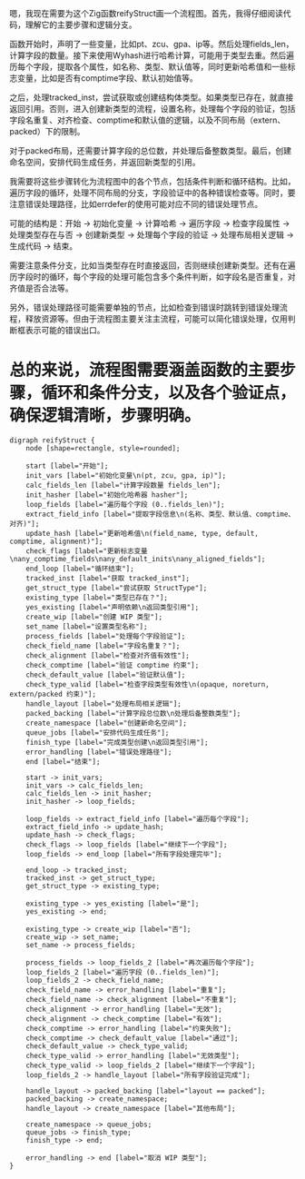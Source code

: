 嗯，我现在需要为这个Zig函数reifyStruct画一个流程图。首先，我得仔细阅读代码，理解它的主要步骤和逻辑分支。

函数开始时，声明了一些变量，比如pt、zcu、gpa、ip等。然后处理fields_len，计算字段的数量。接下来使用Wyhash进行哈希计算，可能用于类型去重。然后遍历每个字段，提取各个属性，如名称、类型、默认值等，同时更新哈希值和一些标志变量，比如是否有comptime字段、默认初始值等。

之后，处理tracked_inst，尝试获取或创建结构体类型。如果类型已存在，就直接返回引用。否则，进入创建新类型的流程，设置名称，处理每个字段的验证，包括字段名重复、对齐检查、comptime和默认值的逻辑，以及不同布局（extern、packed）下的限制。

对于packed布局，还需要计算字段的总位数，并处理后备整数类型。最后，创建命名空间，安排代码生成任务，并返回新类型的引用。

我需要将这些步骤转化为流程图中的各个节点，包括条件判断和循环结构。比如，遍历字段的循环，处理不同布局的分支，字段验证中的各种错误检查等。同时，要注意错误处理路径，比如errdefer的使用可能对应不同的错误处理节点。

可能的结构是：开始 -> 初始化变量 -> 计算哈希 -> 遍历字段 -> 检查字段属性 -> 处理类型存在与否 -> 创建新类型 -> 处理每个字段的验证 -> 处理布局相关逻辑 -> 生成代码 -> 结束。

需要注意条件分支，比如当类型存在时直接返回，否则继续创建新类型。还有在遍历字段时的循环，每个字段的处理可能包含多个条件判断，如字段名是否重复，对齐值是否合法等。

另外，错误处理路径可能需要单独的节点，比如检查到错误时跳转到错误处理流程，释放资源等。但由于流程图主要关注主流程，可能可以简化错误处理，仅用判断框表示可能的错误出口。

总的来说，流程图需要涵盖函数的主要步骤，循环和条件分支，以及各个验证点，确保逻辑清晰，步骤明确。
================================================
```graphviz
digraph reifyStruct {
    node [shape=rectangle, style=rounded];

    start [label="开始"];
    init_vars [label="初始化变量\n(pt, zcu, gpa, ip)"];
    calc_fields_len [label="计算字段数量 fields_len"];
    init_hasher [label="初始化哈希器 hasher"];
    loop_fields [label="遍历每个字段 (0..fields_len)"];
    extract_field_info [label="提取字段信息\n(名称、类型、默认值、comptime、对齐)"];
    update_hash [label="更新哈希值\n(field_name, type, default, comptime, alignment)"];
    check_flags [label="更新标志变量\nany_comptime_fields\nany_default_inits\nany_aligned_fields"];
    end_loop [label="循环结束"];
    tracked_inst [label="获取 tracked_inst"];
    get_struct_type [label="尝试获取 StructType"];
    existing_type [label="类型已存在？"];
    yes_existing [label="声明依赖\n返回类型引用"];
    create_wip [label="创建 WIP 类型"];
    set_name [label="设置类型名称"];
    process_fields [label="处理每个字段验证"];
    check_field_name [label="字段名重复？"];
    check_alignment [label="检查对齐值有效性"];
    check_comptime [label="验证 comptime 约束"];
    check_default_value [label="验证默认值"];
    check_type_valid [label="检查字段类型有效性\n(opaque, noreturn, extern/packed 约束)"];
    handle_layout [label="处理布局相关逻辑"];
    packed_backing [label="计算字段总位数\n处理后备整数类型"];
    create_namespace [label="创建新命名空间"];
    queue_jobs [label="安排代码生成任务"];
    finish_type [label="完成类型创建\n返回类型引用"];
    error_handling [label="错误处理路径"];
    end [label="结束"];

    start -> init_vars;
    init_vars -> calc_fields_len;
    calc_fields_len -> init_hasher;
    init_hasher -> loop_fields;

    loop_fields -> extract_field_info [label="遍历每个字段"];
    extract_field_info -> update_hash;
    update_hash -> check_flags;
    check_flags -> loop_fields [label="继续下一个字段"];
    loop_fields -> end_loop [label="所有字段处理完毕"];

    end_loop -> tracked_inst;
    tracked_inst -> get_struct_type;
    get_struct_type -> existing_type;

    existing_type -> yes_existing [label="是"];
    yes_existing -> end;

    existing_type -> create_wip [label="否"];
    create_wip -> set_name;
    set_name -> process_fields;

    process_fields -> loop_fields_2 [label="再次遍历每个字段"];
    loop_fields_2 [label="遍历字段 (0..fields_len)"];
    loop_fields_2 -> check_field_name;
    check_field_name -> error_handling [label="重复"];
    check_field_name -> check_alignment [label="不重复"];
    check_alignment -> error_handling [label="无效"];
    check_alignment -> check_comptime [label="有效"];
    check_comptime -> error_handling [label="约束失败"];
    check_comptime -> check_default_value [label="通过"];
    check_default_value -> check_type_valid;
    check_type_valid -> error_handling [label="无效类型"];
    check_type_valid -> loop_fields_2 [label="继续下一个字段"];
    loop_fields_2 -> handle_layout [label="所有字段验证完成"];

    handle_layout -> packed_backing [label="layout == packed"];
    packed_backing -> create_namespace;
    handle_layout -> create_namespace [label="其他布局"];

    create_namespace -> queue_jobs;
    queue_jobs -> finish_type;
    finish_type -> end;

    error_handling -> end [label="取消 WIP 类型"];
}
```